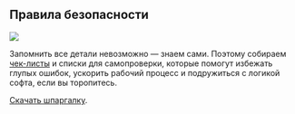 ## Правила безопасности

![](/img/RFA_9/1647596060_RVP_01_20cover_20_1_.jpg#bordered)

Запомнить все детали невозможно — знаем сами. Поэтому собираем [чек-листы](https://softculture.cc/blog/entries/articles/spisok-pravila-bezopasnosti-v-revit) и списки для самопроверки, которые помогут избежать глупых ошибок, ускорить рабочий процесс и подружиться с логикой софта, если вы торопитесь.

[Скачать шпаргалку](https://app.box.com/s/6a0iefmf63dy44a4zoq29v1tsziiifkc).  

